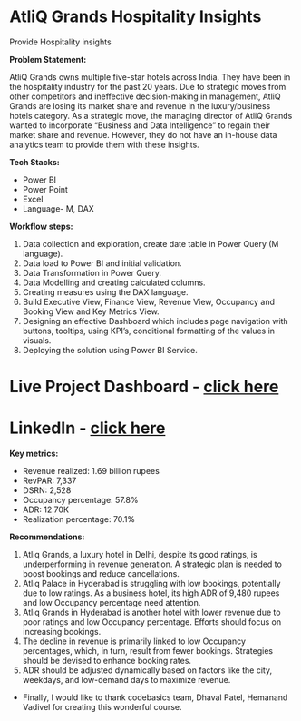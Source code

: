 # AtliQ Grands Hospitality Insights
Provide Hospitality insights

**Problem Statement:**

AtliQ Grands owns multiple five-star hotels across India. They have been in the hospitality industry for the past 20 years. Due to strategic moves from other competitors and ineffective decision-making in management, AtliQ Grands are losing its market share and revenue in the luxury/business hotels category. As a strategic move, the managing director of AtliQ Grands wanted to incorporate “Business and Data Intelligence” to regain their market share and revenue. However, they do not have an in-house data analytics team to provide them with these insights.

**Tech Stacks:**
-	Power BI
-	Power Point
-	Excel
-	Language- M, DAX
  
**Workflow steps:**

1.	Data collection and exploration, create date table in Power Query (M language).
2.	Data load to Power BI and initial validation.
3.	Data Transformation in Power Query.
4.	Data Modelling and creating calculated columns.
5.	Creating measures using the DAX language.
6.	Build Executive View, Finance View, Revenue View, Occupancy and Booking View and Key Metrics View.
7.	Designing an effective Dashboard which includes page navigation with buttons, tooltips, using KPI’s, conditional formatting of the values in visuals.
8.	Deploying the solution using Power BI Service.

# Live Project Dashboard  -  [click here]([https://lnkd.in/geMMFeUQ](https://lnkd.in/g4XMFsMg))
# LinkedIn  -  [click here](https://www.linkedin.com/posts/mr-bhavesh-borse_hospitalityanalysis-datadrivendecisions-codebasicschallenge-activity-7254026604119539712-uinS?utm_source=share&utm_medium=member_desktop)


**Key metrics:**

- Revenue realized: 1.69 billion rupees
- RevPAR: 7,337
- DSRN: 2,528
- Occupancy percentage: 57.8%
- ADR: 12.70K
- Realization percentage: 70.1%

**Recommendations:**

1.	Atliq Grands, a luxury hotel in Delhi, despite its good ratings, is underperforming in revenue generation. A strategic plan is needed to boost bookings and reduce cancellations.
2.	Atliq Palace in Hyderabad is struggling with low bookings, potentially due to low ratings. As a business hotel, its high ADR of 9,480 rupees and low Occupancy percentage need attention.
3.	Atliq Grands in Hyderabad is another hotel with lower revenue due to poor ratings and low Occupancy percentage. Efforts should focus on increasing bookings.
4.	The decline in revenue is primarily linked to low Occupancy percentages, which, in turn, result from fewer bookings. Strategies should be devised to enhance booking rates.
5.	ADR should be adjusted dynamically based on factors like the city, weekdays, and low-demand days to maximize revenue.
   
- Finally, I would like to thank codebasics team, Dhaval Patel, Hemanand Vadivel for creating this wonderful course.
